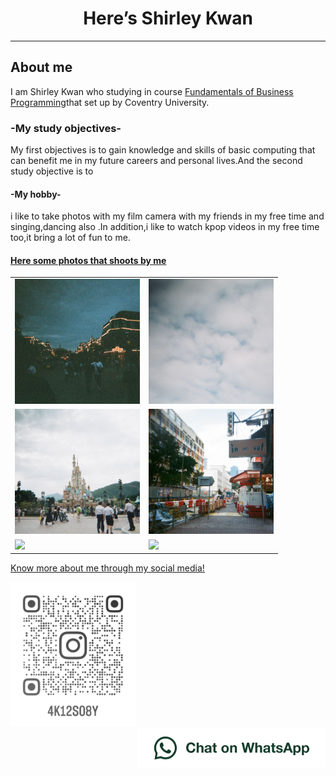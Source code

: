 <html lang="en">
<head>
<body>
<h1 style="text-align:center;">Here’s Shirley Kwan</h1>
<hr>
<h2>About me</h2>
<p1>I am Shirley Kwan who studying in course <a href="https://www5.scope.edu/programmes/bachelors-degree-top-up/bsc-hons-information-technology-business">Fundamentals of Business Programming</a>that set up by Coventry University.</p1>

<h3>-My study objectives-</h3>
  
<p>My first objectives is to gain knowledge and skills of basic computing that can benefit me in my future careers and personal lives.And the second study objective is to 
 



<h4>-My hobby-</h4>
 <p>i like to take photos with my film camera with my friends in my free time and singing,dancing also .In addition,i like to watch kpop videos in my free time too,it bring a lot of fun to me.</P>
 <h4><u>Here some photos that shoots by me<u></h4>
  <table>
<tr>
 <td><img src="image/IMG_5246.JPG" width="200" ,heigh="200"></td>
 <td><img src="image/IMG_5244.JPG" width="200" ,heigh="200"></td>
   </tr>
   <tr>
    <td><img src="image/IMG_5243.JPG" width="200" ,heigh="200"></td>
    <td><img src="image/IMG_5240.JPG" width="200" ,heigh="200"></td>
   </tr>
   <td><img src="image/000033160016.JPG" width="200" ,heigh="200"></td>
   <td><img src="image/000033160011.JPG" width="200" ,heigh="200"></td>
  </tr>
  </table>
   
   
   
   
   
   
   
   
<p>Know more about me through my social media!</p>
<a href="https://www.instagram.com/4k12s08y/"><img src="instagramicon.png" alt=“my instagram” width="200" ,heigh="200" ></a>
 <br>
<a href="https://wa.me/55459488"><img src="WhatsAppButtonGreenLarge.png" alt="Chat on WhatsApp" width="300" ,heigh="100" align="right" > </a>

 
</head>
</body>
</html>
